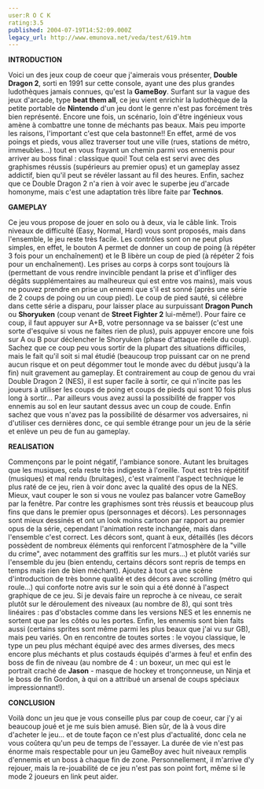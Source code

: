 ```yaml
---
user:R O C K
rating:3.5
published: 2004-07-19T14:52:09.000Z
legacy_url: http://www.emunova.net/veda/test/619.htm
---
```

**INTRODUCTION**  

  

Voici un des jeux coup de coeur que j'aimerais vous présenter, **Double Dragon 2**, sorti en 1991 sur cette console, ayant une des plus grandes ludothèques jamais connues, qu'est la **GameBoy**. Surfant sur la vague des jeux d'arcade, type **beat them all**, ce jeu vient enrichir la ludothèque de la petite portable de **Nintendo** d'un jeu dont le genre n'est pas forcément très bien représenté. Encore une fois, un scénario, loin d'être ingénieux vous amène à combattre une tonne de méchants pas beaux. Mais peu importe les raisons, l'important c'est que cela bastonne!! En effet, armé de vos poings et pieds, vous allez traverser tout une ville (rues, stations de métro, immeubles...) tout en vous frayant un chemin parmi vos ennemis pour arriver au boss final : classique quoi! Tout cela est servi avec des graphismes réussis (supérieurs au premier opus) et un gameplay assez addictif, bien qu'il peut se révéler lassant au fil des heures. Enfin, sachez que ce Double Dragon 2 n'a rien à voir avec le superbe jeu d'arcade homonyme, mais c'est une adaptation très libre faite par **Technos**.  

  

**GAMEPLAY**  

  

Ce jeu vous propose de jouer en solo ou à deux, via le câble link. Trois niveaux de difficulté (Easy, Normal, Hard) vous sont proposés, mais dans l'ensemble, le jeu reste très facile. Les contrôles sont on ne peut plus simples, en effet, le bouton A permet de donner un coup de poing (à répéter 3 fois pour un enchaînement) et le B libère un coup de pied (à répéter 2 fois pour un enchaînement). Les prises au corps à corps sont toujours là (permettant de vous rendre invincible pendant la prise et d'infliger des dégâts supplémentaires au malheureux qui est entre vos mains), mais vous ne pouvez prendre en prise un ennemi que s'il est sonné (après une série de 2 coups de poing ou un coup pied). Le coup de pied sauté, si célèbre dans cette série a disparu, pour laisser place au surpuissant **Dragon Punch** ou **Shoryuken** (coup venant de **Street Fighter 2** lui-même!). Pour faire ce coup, il faut appuyer sur A+B, votre personnage va se baisser (c'est une sorte d'esquive si vous ne faites rien de plus), puis appuyer encore une fois sur A ou B pour déclencher le Shoryuken (phase d'attaque réelle du coup). Sachez que ce coup peu vous sortir de la plupart des situations difficiles, mais le fait qu'il soit si mal étudié (beaucoup trop puissant car on ne prend aucun risque et on peut dégommer tout le monde avec du début jusqu'à la fin) nuit gravement au gameplay. Et contrairement au coup de genou du vrai Double Dragon 2 (NES), il est super facile à sortir, ce qui n'incite pas les joueurs à utiliser les coups de poing et coups de pieds qui sont 10 fois plus long à sortir... Par ailleurs vous avez aussi la possibilité de frapper vos ennemis au sol en leur sautant dessus avec un coup de coude. Enfin sachez que vous n'avez pas la possibilité de désarmer vos adversaires, ni d'utiliser ces dernières donc, ce qui semble étrange pour un jeu de la série et enlève un peu de fun au gameplay.  

  

**REALISATION**  

  

Commençons par le point négatif, l'ambiance sonore. Autant les bruitages que les musiques, cela reste très indigeste à l'oreille. Tout est très répétitif (musiques) et mal rendu (bruitages), c'est vraiment l'aspect technique le plus raté de ce jeu, rien à voir donc avec la qualité des opus de la NES. Mieux, vaut couper le son si vous ne voulez pas balancer votre GameBoy par la fenêtre. Par contre les graphismes sont très réussis et beaucoup plus fins que dans le premier opus (personnages et décors). Les personnages sont mieux dessinés et ont un look moins cartoon par rapport au premier opus de la série, cependant l'animation reste inchangée, mais dans l'ensemble c'est correct. Les décors sont, quant à eux, détaillés (les décors possèdent de nombreux éléments qui renforcent l'atmosphère de la "ville du crime", avec notamment des graffitis sur les murs...) et plutôt variés sur l'ensemble du jeu (bien entendu, certains décors sont repris de temps en temps mais rien de bien méchant). Ajoutez à tout ça une scène d'introduction de très bonne qualité et des décors avec scrolling (métro qui roule...) qui conforte notre avis sur le soin qui a été donné à l'aspect graphique de ce jeu. Si je devais faire un reproche à ce niveau, ce serait plutôt sur le déroulement des niveaux (au nombre de 8), qui sont très linéaires : pas d'obstacles comme dans les versions NES et les ennemis ne sortent que par les côtés ou les portes. Enfin, les ennemis sont bien faits aussi (certains sprites sont même parmi les plus beaux que j'ai vu sur GB), mais peu variés. On en rencontre de toutes sortes : le voyou classique, le type un peu plus méchant équipé avec des armes diverses, des mecs encore plus méchants et plus costauds équipés d'armes à feu! et enfin des boss de fin de niveau (au nombre de 4 : un boxeur, un mec qui est le portrait craché de **Jason** - masque de hockey et tronçonneuse, un Ninja et le boss de fin Gordon, à qui on a attribué un arsenal de coups spéciaux impressionnant!).  

  

**CONCLUSION**  

  

Voilà donc un jeu que je vous conseille plus par coup de coeur, car j'y ai beaucoup joué et je me suis bien amusé. Bien sûr, de là à vous dire d'acheter le jeu... et de toute façon ce n'est plus d'actualité, donc cela ne vous coûtera qu'un peu de temps de l'essayer. La durée de vie n'est pas énorme mais respectable pour un jeu GameBoy avec huit niveaux remplis d'ennemis et un boss à chaque fin de zone. Personnellement, il m'arrive d'y rejouer, mais la re-jouabilité de ce jeu n'est pas son point fort, même si le mode 2 joueurs en link peut aider.